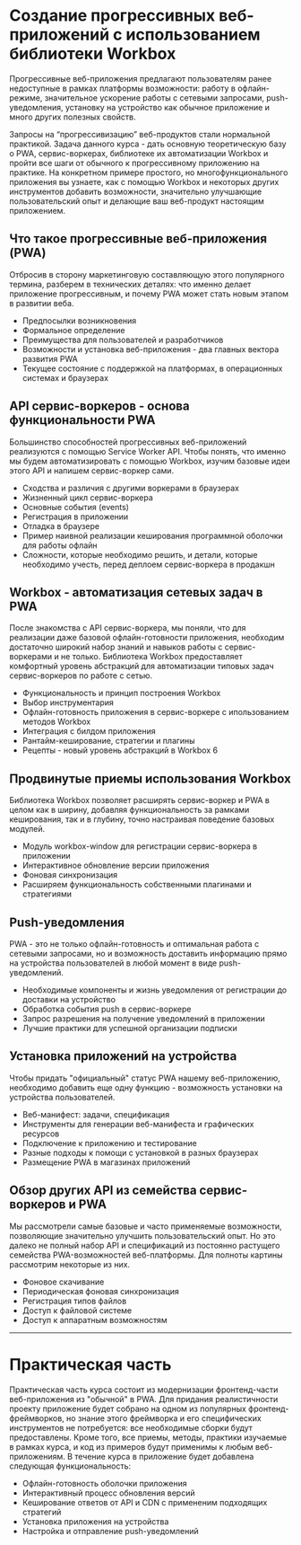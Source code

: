 # Создание прогрессивных веб-приложений с использованием библиотеки Workbox

Прогрессивные веб-приложения предлагают пользователям ранее недоступные в рамках платформы возможности: работу в офлайн-режиме, значительное ускорение работы с сетевыми запросами, push-уведомления, установку на устройство как обычное приложение и много других полезных свойств.

Запросы на “прогрессивизацию” веб-продуктов стали нормальной практикой. Задача данного курса - дать основную теоретическую базу о PWA, сервис-воркерах, библиотеке их автоматизации Workbox и пройти все шаги от обычного к прогрессивному приложению на практике. На конкретном примере простого, но многофункционального приложения вы узнаете, как  с помощью Workbox и некоторых других инструментов добавить возможности, значительно улучшающие пользовательский опыт и делающие ваш веб-продукт настоящим приложением.

## Что такое прогрессивные веб-приложения (PWA)

Отбросив в сторону маркетинговую составляющую этого популярного термина, разберем в технических деталях: что именно делает приложение прогрессивным, и почему PWA может стать новым этапом в развитии веба.

* Предпосылки возникновения
* Формальное определение
* Преимущества для пользователей и разработчиков
* Возможности и установка веб-приложения - два главных вектора развития PWA
* Текущее состояние с поддержкой на платформах, в операционных системах и браузерах

## API сервис-воркеров - основа функциональности PWA

Большинство способностей прогрессивных веб-приложений реализуются с помощью Service Worker API. Чтобы понять, что именно мы будем автоматизировать с помощью Workbox, изучим базовые идеи этого API и напишем сервис-воркер сами.

* Сходства и различия с другими воркерами в браузерах
* Жизненный цикл сервис-воркера
* Основные события (events)
* Регистрация в приложении
* Отладка в браузере
* Пример наивной реализации кеширования программной оболочки для работы офлайн
* Сложности, которые необходимо решить, и детали, которые необходимо учесть, перед деплоем сервис-воркера в продакшн

## Workbox - автоматизация сетевых задач в PWA

После знакомства с API сервис-воркера, мы поняли, что для реализации даже базовой офлайн-готовности приложения, необходим достаточно широкий набор знаний и навыков работы с сервис-воркерами и не только. Библиотека Workbox предоставляет комфортный уровень абстракций для автоматизации типовых задач сервис-воркеров по работе с сетью.

* Функциональность и принцип построения Workbox
* Выбор инструментария
* Офлайн-готовность приложения в сервис-воркере с ипользованием методов Workbox
* Интеграция с билдом приложения
* Рантайм-кеширование, стратегии и плагины
* Рецепты - новый уровень абстракций в Workbox 6

## Продвинутые приемы использования Workbox

Библиотека Workbox позволяет расширять сервис-воркер и PWA в целом как в ширину, добавляя функциональность за рамками кеширования, так и в глубину, точно настраивая поведение базовых модулей.

* Модуль workbox-window для регистрации сервис-воркера в приложении
* Интерактивное обновление версии приложения
* Фоновая синхронизация
* Расширяем функциональность собственными плагинами и стратегиями

## Push-уведомления

PWA - это не только офлайн-готовность и оптимальная работа с сетевыми запросами, но и возможность доставить информацию прямо на устройства пользователей в любой момент в виде push-уведомлений.

* Необходимые компоненты и жизнь уведомления от регистрации до доставки на устройство
* Обработка события push в сервис-воркере
* Запрос разрешения на получение уведомлений в приложении
* Лучшие практики для успешной организации подписки

## Установка приложений на устройства

Чтобы придать "официальный" статус PWA нашему веб-приложению, необходимо добавить еще одну функцию - возможность установки на устройства пользователей.

* Веб-манифест: задачи, спецификация
* Инструменты для генерации веб-манифеста и графических ресурсов
* Подключение к приложению и тестирование
* Разные подходы к помощи с установкой в разных браузерах
* Размещение PWA в магазинах приложений

## Обзор других API из семейства сервис-воркеров и PWA

Мы рассмотрели самые базовые и часто применяемые возможности, позволяющие значительно улучшить пользовательский опыт. Но это далеко не полный набор API и спецификаций из постоянно растущего семейства PWA-возможностей веб-платформы. Для полноты картины рассмотрим некоторые из них.

* Фоновое скачивание
* Периодическая фоновая синхронизация
* Регистрация типов файлов
* Доступ к файловой системе
* Доступ к аппаратным возможностям

---

# Практическая часть

Практическая часть курса состоит из модернизации фронтенд-части веб-приложения из "обычной" в PWA. Для придания реалистичности проекту приложение будет собрано на одном из популярных фронтенд-фреймворков, но знание этого фреймворка и его специфических инструментов не потребуется: все необходимые сборки будут предоставлены. Кроме того, все приемы, методы, практики изучаемые в рамках курса, и код из примеров будут применимы к любым веб-приложениям. В течение курса в приложение будет добавлена следующая функциональность:

* Офлайн-готовность оболочки приложения
* Интерактивный процесс обновления версий
* Кеширование ответов от API и CDN с примененим подходящих стратегий
* Установка приложения на устройства
* Настройка и отправление push-уведомлений
